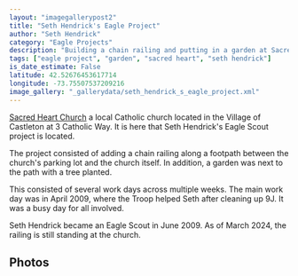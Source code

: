 ```yaml
---
layout: "imagegallerypost2"
title: "Seth Hendrick's Eagle Project"
author: "Seth Hendrick"
category: "Eagle Projects"
description: "Building a chain railing and putting in a garden at Sacred Heart Church"
tags: ["eagle project", "garden", "sacred heart", "seth hendrick"]
is_date_estimate: False
latitude: 42.52676453617714
longitude: -73.75507537209216
image_gallery: "_gallerydata/seth_hendrick_s_eagle_project.xml"
---
```


[Sacred Heart Church](https://www.sacredheartcastleton.org/) a local Catholic church located in the Village of Castleton at 3 Catholic Way.  It is here that Seth Hendrick's Eagle Scout project is located.

The project consisted of adding a chain railing along a footpath between the church's parking lot and the church itself.  In addition, a garden was next to the path with a tree planted.

This consisted of several work days across multiple weeks.  The main work day was in April 2009, where the Troop helped Seth after cleaning up 9J.  It was a busy day for all involved.

Seth Hendrick became an Eagle Scout in June 2009.  As of March 2024, the railing is still standing at the church.

## Photos
